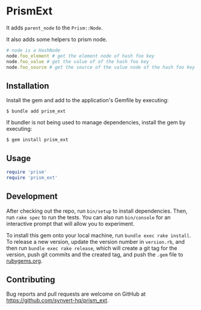 # PrismExt

It adds `parent_node` to the `Prism::Node`.

It also adds some helpers to prism node.

```ruby
# node is a HashNode
node.foo_element # get the element node of hash foo key
node.foo_value # get the value of of the hash foo key
node.foo_source # get the source of the value node of the hash foo key
```

## Installation

Install the gem and add to the application's Gemfile by executing:

    $ bundle add prism_ext

If bundler is not being used to manage dependencies, install the gem by executing:

    $ gem install prism_ext

## Usage

```ruby
require 'prism'
require 'prism_ext'
```

## Development

After checking out the repo, run `bin/setup` to install dependencies. Then, run `rake spec` to run the tests. You can also run `bin/console` for an interactive prompt that will allow you to experiment.

To install this gem onto your local machine, run `bundle exec rake install`. To release a new version, update the version number in `version.rb`, and then run `bundle exec rake release`, which will create a git tag for the version, push git commits and the created tag, and push the `.gem` file to [rubygems.org](https://rubygems.org).

## Contributing

Bug reports and pull requests are welcome on GitHub at https://github.com/synvert-hq/prism_ext.
